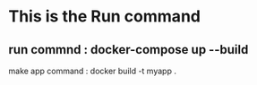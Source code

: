 # This is the Run command
## run commnd : docker-compose up --build

make app command : docker build -t myapp .
